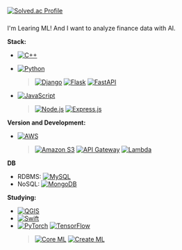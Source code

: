<!--[![Top Langs](https://github-readme-stats.vercel.app/api/top-langs/?username=WinterFlw)](https://github.com/WinterFlw/github-readme-stats)
[![WinterFlw's GitHub stats](https://github-readme-stats.vercel.app/api?username=WinterFlw&show_icons=true&theme=radical)](https://github.com/WinterFlw/github-readme-stats)
-->
[![Solved.ac Profile](http://mazassumnida.wtf/api/v2/generate_badge?boj=wannabe_icy)](https://solved.ac/wannabe_icy/)
###
I'm Learing ML! And I want to analyze finance data with AI.

**Stack:**
- [![C++](https://img.shields.io/badge/C++-00599C?style=flat-square&logo=c%2B%2B&logoColor=white)](https://en.wikipedia.org/wiki/C%2B%2B)
- [![Python](https://img.shields.io/badge/Python-blue?style=flat-square&logo=python&logoColor=white)](https://www.python.org/)
   > [![Django](https://img.shields.io/badge/Django-green?style=flat-square&logo=django&logoColor=white)](https://www.djangoproject.com/) [![Flask](https://img.shields.io/badge/Flask-black?style=flat-square&logo=flask&logoColor=white)](https://flask.palletsprojects.com/) [![FastAPI](https://img.shields.io/badge/FastAPI-teal?style=flat-square&logo=fastapi&logoColor=white)](https://fastapi.tiangolo.com/)

- [![JavaScript](https://img.shields.io/badge/JavaScript-ES6-yellow?style=flat-square&logo=javascript&logoColor=white)](https://developer.mozilla.org/en-US/docs/Web/JavaScript)

   > [![Node.js](https://img.shields.io/badge/Node.js-green?style=flat-square&logo=node.js)](https://nodejs.org/) [![Express.js](https://img.shields.io/badge/Express.js-lightgray?style=flat-square&logo=express)](https://expressjs.com/)

**Version and Development:**
- [![AWS](https://img.shields.io/badge/AWS-orange?style=flat-square&logo=amazon-aws&logoColor=white)](https://aws.amazon.com/)
    > [![Amazon S3](https://img.shields.io/badge/Amazon%20S3-569A31?style=flat-square&logo=amazon-s3&logoColor=white)](https://aws.amazon.com/s3/) [![API Gateway](https://img.shields.io/badge/API%20Gateway-FF9900?style=flat-square&logo=amazon-api-gateway&logoColor=white)](https://aws.amazon.com/api-gateway/) [![Lambda](https://img.shields.io/badge/AWS%20Lambda-FF9900?style=flat-square&logo=aws-lambda&logoColor=white)](https://aws.amazon.com/lambda/)

**DB**
- RDBMS: [![MySQL](https://img.shields.io/badge/MySQL-blue?style=flat-square&logo=mysql&logoColor=white)](https://www.mysql.com/)
- NoSQL: [![MongoDB](https://img.shields.io/badge/MongoDB-47A248?style=flat-square&logo=mongodb&logoColor=white)](https://www.mongodb.com/)

**Studying:**
- [![QGIS](https://img.shields.io/badge/QGIS-3.22.0-brightgreen?style=flat-square&logo=qgis&logoColor=white)](https://qgis.org/)
- [![Swift](https://img.shields.io/badge/Swift-gray?style=flat-square&logo=swift)](https://developer.apple.com/swift/)
- [![PyTorch](https://img.shields.io/badge/PyTorch-EE4C2C?style=flat-square&logo=pytorch&logoColor=white)](https://pytorch.org/) [![TensorFlow](https://img.shields.io/badge/TensorFlow-FF6F00?style=flat-square&logo=tensorflow&logoColor=white)](https://www.tensorflow.org/)
  > [![Core ML](https://img.shields.io/badge/Core%20ML-gray?style=flat-square&logo=apple)](https://developer.apple.com/documentation/coreml) [![Create ML](https://img.shields.io/badge/Create%20ML-gray?style=flat-square&logo=apple)](https://developer.apple.com/documentation/createml)

